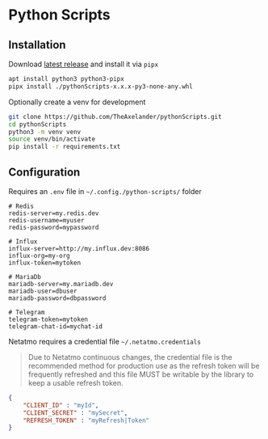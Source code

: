 # Python Scripts

## Installation

Download [latest release](https://github.com/TheAxelander/pythonScripts/releases/latest) and install it via `pipx`

``` bash
apt install python3 python3-pipx
pipx install ./pythonScripts-x.x.x-py3-none-any.whl
```

Optionally create a venv for development

``` bash
git clone https://github.com/TheAxelander/pythonScripts.git
cd pythonScripts
python3 -m venv venv
source venv/bin/activate
pip install -r requirements.txt
```

## Configuration

Requires an `.env` file in `~/.config./python-scripts/` folder

```
# Redis
redis-server=my.redis.dev
redis-username=myuser
redis-password=mypassword

# Influx
influx-server=http://my.influx.dev:8086
influx-org=my-org
influx-token=mytoken

# MariaDb
mariadb-server=my.mariadb.dev
mariadb-user=dbuser
mariadb-password=dbpassword

# Telegram
telegram-token=mytoken
telegram-chat-id=mychat-id
```

Netatmo requires a credential file `~/.netatmo.credentials`

> Due to Netatmo continuous changes, the credential file is the recommended method for production use as the refresh token will be frequently refreshed and this file MUST be writable by the library to keep a usable refresh token.

``` json
{
    "CLIENT_ID" : "myId",
    "CLIENT_SECRET" : "mySecret",
    "REFRESH_TOKEN" : "myRefresh|Token"
}
```